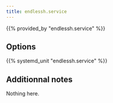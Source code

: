 ```yaml
---
title: endlessh.service
---
```


{{% provided_by "endlessh.service" %}}

## Options

{{% systemd_unit "endlessh.service" %}}

## Additionnal notes

Nothing here.